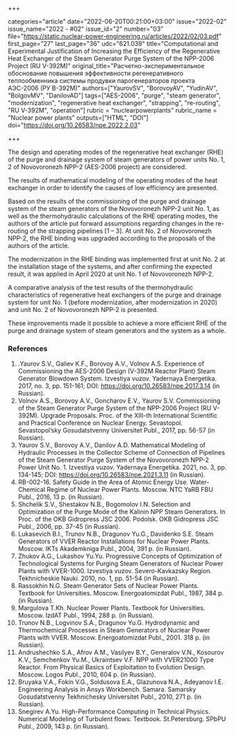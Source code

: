 +++

categories="article"
date="2022-06-20T00:21:00+03:00"
issue="2022-02"
issue_name="2022 - #02"
issue_id="2"
number="03"
file="https://static.nuclear-power-engineering.ru/articles/2022/02/03.pdf"
first_page="27"
last_page="36"
udc="621.039"
title="Computational and Experimental Justification of Increasing the Efficiency of the Regenerative Heat Exchanger of the Steam Generator Purge System of the NPP-2006 Project (RU V-392M)"
original_title="Расчетно-экспериментальное обоснование повышения эффективности регенеративного теплообменника системы продувки парогенераторов проекта АЭС-2006 (РУ В-392М)"
authors=["YaurovSV", "BorovoyAV", "YudinAV", "BolgovMV", "DanilovAD"]
tags=["AES-2006", "purge", "steam generator", "modernization", "regenerative heat exchanger", "strapping", "re-routing", "RU V-392M", "operation"]
rubric = "nuclearpowerplants"
rubric_name = "Nuclear power plants"
outputs=["HTML", "DOI"]
doi="https://doi.org/10.26583/npe.2022.2.03"

+++

The design and operating modes of the regenerative heat exchanger (RHE) of the purge and drainage system of steam generators of power units No. 1, 2 of Novovoronezh NPP-2 (AES-2006 project) are considered.

The results of mathematical modeling of the operating modes of the heat exchanger in order to identify the causes of low efficiency are presented.

Based on the results of the commissioning of the purge and drainage system of the steam generators of the Novovoronezh NPP-2 unit No. 1, as well as the thermohydraulic calculations of the RHE operating modes, the authors of the article put forward assumptions regarding changes in the re-routing of the strapping pipelines [1 – 3]. At unit No. 2 of Novovoronezh NPP-2, the RHE binding was upgraded according to the proposals of the authors of the article.

The modernization in the RHE binding was implemented first at unit No. 2 at the installation stage of the systems, and after confirming the expected result, it was applied in April 2020 at unit No. 1 of Novovoronezh NPP-2.

A comparative analysis of the test results of the thermohydraulic characteristics of regenerative heat exchangers of the purge and drainage system for unit No. 1 (before modernization, after modernization in 2020) and unit No. 2 of Novovoronezh NPP-2 is presented.

These improvements made it possible to achieve a more efficient RHE of the purge and drainage system of steam generators and the system as a whole.

### References

1. .Yaurov S.V., Galiev K.F., Borovoy A.V., Volnov A.S. Experience of Commissioning the AES-2006 Design (V-392M Reactor Plant) Steam Generator Blowdown System. Izvestiya vuzov. Yadernaya Energetika. 2017, no. 3, pp. 151-161; DOI: https://doi.org/10.26583/npe.2017.3.14 (in Russian).
2. Volnov A.S., Borovoy A.V., Goncharov E.V., Yaurov S.V. Commissioning of the Steam Generator Purge System of the NPP-2006 Project (RU V-392M). Upgrade Proposals. Proc. of the XIII-th International Scientific and Practical Conference on Nuclear Energy. Sevastopol. Sevastopol’sky Gosudatstvenny Universitet Publ., 2017, pp. 56-57 (in Russian).
3. Yaurov S.V., Borovoy A.V., Danilov A.D. Mathematical Modeling of Hydraulic Processes in the Collector Scheme of Connection of Pipelines of the Steam Generator Purge System of the Novovoronezh NPP-2 Power Unit No. 1. Izvestiya vuzov. Yadernaya Energetika. 2021, no. 3, pp. 134-145; DOI: https://doi.org/10.26583/npe.2021.3.11 (in Russian).
4. RB-002-16. Safety Guide in the Area of Atomic Energy Use. Water-Chemical Regime of Nuclear Power Plants. Moscow. NTC YaRB FBU Publ., 2016, 13 p. (in Russian).
5. Shchelik S.V., Shestakov N.B., Bogomolov I.N. Selection and Optimization of the Purge Mode of the Kalinin NPP Steam Generators. In Proc. of the OKB Gidropress JSC 2006. Podolsk. OKB Gidropress JSC Publ., 2006, pp. 37-45 (in Russian).
6. Lukasevich B.I., Trunov N.B., Dragunov Yu.G., Davidenko S.E. Steam Generators of VVER Reactor Installations for Nuclear Power Plants. Moscow. IKTs Akademkniga Publ., 2004, 391 p. (in Russian).
7. Zhukov A.G., Lukashov Yu.Yu. Progressive Concepts of Optimization of Technological Systems for Purging Steam Generators of Nuclear Power Plants with VVER-1000. Izvestiya vuzov. Severo-Kavkazsky Region. Tekhnicheskie Nauki. 2010, no. 1, pp. 51-54 (in Russian).
8. Rassokhin N.G. Steam Generator Sets of Nuclear Power Plants. Textbook for Universities. Moscow. Energoatomizdat Publ., 1987, 384 p. (in Russian).
9. Margulova T.Kh. Nuclear Power Plants. Textbook for Universities. Moscow. IzdAT Publ., 1994, 288 p. (in Russian).
10. Trunov N.B., Logvinov S.A., Dragunov Yu.G. Hydrodynamic and Thermochemical Processes in Steam Generators of Nuclear Power Plants with VVER. Moscow. Energoatomizdat Publ., 2001. 318 p. (in Russian).
11. Andrushechko S.A., Afrov A.M., Vasilyev B.Y., Generalov V.N., Kosourov K.V., Semchenkov Yu.M., Ukraintsev V.F. NPP with VVER21000 Type Reactor. From Physical Basics of Exploitation to Evolution Design. Moscow. Logos Publ., 2010, 604 p. (in Russian).
12. Bruyaka V.A., Fokin V.G., Soldusova E.A., Glazunova N.A., Adeyanov I.E. Engineering Analysis in Ansys Workbench. Samara. Samarsky Gosudatstvenny Tekhnichesky Universitet Publ., 2010, 271 p. (in Russian).
13. Snegirev A.Yu. High-Performance Computing in Technical Physics. Numerical Modeling of Turbulent flows: Textbook. St.Petersburg. SPbPU Publ., 2009, 143 p. (in Russian).